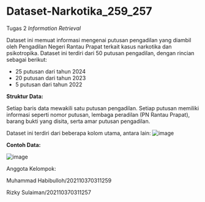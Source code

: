 # Dataset-Narkotika_259_257
Tugas 2 _Information Retrieval_

Dataset ini memuat informasi mengenai putusan pengadilan yang diambil oleh Pengadilan Negeri Rantau Prapat terkait kasus narkotika dan psikotropika. Dataset ini terdiri dari 50 putusan pengadilan, dengan rincian sebagai berikut:

- 25 putusan dari tahun 2024
-  20 putusan dari tahun 2023
-  5 putusan dari tahun 2022




****Struktur Data:****

Setiap baris data mewakili satu putusan pengadilan. Setiap putusan memiliki informasi seperti nomor putusan, lembaga peradilan (PN Rantau Prapat), 
barang bukti yang disita, serta amar putusan pengadilan.

Dataset ini terdiri dari beberapa kolom utama, antara lain:
![image](https://github.com/user-attachments/assets/6c1df937-ec53-4f05-b53f-d3bf75b61560)

****Contoh Data:****

![image](https://github.com/user-attachments/assets/39d206c5-b73b-4ff7-a998-b4469eb79377)


Anggota Kelompok:

Muhammad Habibulloh/202110370311259

Rizky Sulaiman/202110370311257
